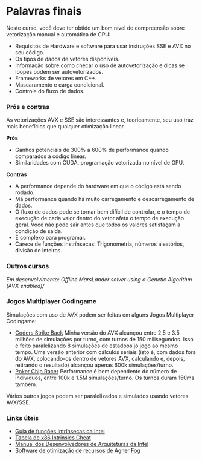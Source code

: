 # Palavras finais

Neste curso, você deve ter obtido um bom nível de compreensão sobre vetorização manual e automática de CPU:

- Requisitos de Hardware e software para usar instruções SSE e AVX no seu código.
- Os tipos de dados de vetores disponíveis.
- Informação sobre como checar o uso de autovetorização e dicas se loopes podem ser autovetorizados.
- Frameworks de vetores em C++.
- Mascaramento e carga condicional.
- Controle do fluxo de dados.

### Prós e contras

As vetorizações AVX e SSE são interessantes e, teoricamente, seu uso traz mais benefícios que qualquer otimização linear.

**Prós**

- Ganhos potenciais de 300% a 600% de performance quando comparados a código linear.
- Similaridades com CUDA, programação vetorizada no nível de GPU.

**Contras**

- A performance depende do hardware em que o código está sendo rodado.
- Má performance quando há muito carregamento e descarregamento de dados.
- O fluxo de dados pode se tornar bem difícil de controlar, e o tempo de execução de cada valor dentro do vetor afeta o tempo de execução geral. Você não pode sair antes que todos os valores satisfaçam a condição de saída.
- É complexo para programar.
- Carece de funções instrínsecas: Trigonometria, números aleatórios, divisão de inteiros.

### Outros cursos

*Em desenvolvimento: Offline MarsLander solver using a Genetic Algorithm (AVX enabled)/*

### Jogos Multiplayer Codingame

 Simulações com uso de AVX podem ser feitas em alguns Jogos Multiplayer Codingame:

- [Coders Strike Back](https://www.codingame.com/multiplayer/bot-programming/coders-strike-back) Minha versão do AVX alcançou entre 2.5 e 3.5 milhões de simulações por turno, com turnos de 150 milisegundos. Isso é feito paralelizando 8 simulações de estadoos jo jogo ao mesmo tempo. Uma versão anterior com cálculos seriais (isto é, com dados fora do AVX, colocando-os dentro de vetores AVX, calculando e, depois, retirando o resultado) alcançou apenas 600k simulações/turno.
- [Poker Chip Racer](https://www.codingame.com/multiplayer/bot-programming/poker-chip-race) Performance é bem dependente do número de indivíduos, entre 100k e 1.5M simulações/turno. Os turnos duram 150ms também.

Vários outros jogos podem ser paralelizados e simulados usando vetores AVX/SSE.

### Links úteis

- [Guia de funções Intrínsecas da Intel](https://software.intel.com/sites/landingpage/IntrinsicsGuide)
- [Tabela de x86 Intrinsics Cheat](https://db.in.tum.de/~finis/x86-intrin-cheatsheet-v2.2.pdf?lang=en)
- [Manual dos Desenvolvedores de Arquiteturas da Intel](http://www.intel.com/content/dam/www/public/us/en/documents/manuals/64-ia-32-architectures-software-developer-vol-1-manual.pdf)
- [Software de otimização de recursos de Agner Fog](http://www.agner.org/optimize/)

